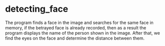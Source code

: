 # detecting_face
 
The program finds a face in the image and searches for the same face in memory, if the betrayed face is already recorded, then as a result the program displays the name of the person shown in the image.
After that, we find the eyes on the face and determine the distance between them.
